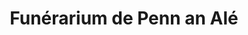 ---
title: "Funérarium de Penn an Alé"
url: /lannion/funerarium-de-penn-an-ale/
shop: directeurs de funérailles
---